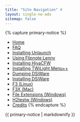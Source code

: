 ```yaml
---
title: "Site Navigation" #
layout: single-no-ads
sitemap: false
---
```


{% capture primary-notice %}
+ [Home](/)
+ [FAQ](faq)
+ [Installing Unlaunch](installing-unlaunch)
+ [Using Flipnote Lenny](flipnote-lenny)
+ [Installing HiyaCFW](installing-hiyacfw)
+ [Installing TWiLight Menu++](installing-twilight-menu++)
+ [Dumping DSiWare](dumping-dsiware)
+ [Installing DSiWare](installing-dsiware)
+ [F3 (Linux)](f3-(linux))
+ [F3X (Mac)](f3x-(mac))
+ [File Extensions (Windows)](file-extensions-(windows))
+ [H2testw (Windows)](h2testw-(windows))
+ [Credits](credits)
{% endcapture %}
<div class="notice">{{ primary-notice | markdownify }}</div>
